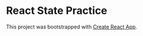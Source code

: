 # React State Practice

This project was bootstrapped with [Create React App](https://github.com/facebook/create-react-app).

